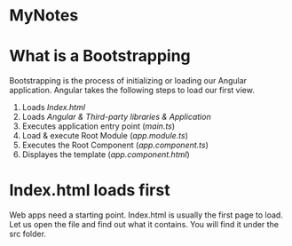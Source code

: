 # MyNotes
# What is a Bootstrapping
Bootstrapping is the process of initializing or loading our Angular application.
Angular takes the following steps to load our first view.

1. Loads *Index.html*
2. Loads *Angular & Third-party libraries & Application*
3. Executes application entry point (*main.ts*)
4. Load & execute Root Module (*app.module.ts*)
5. Executes the Root Component (*app.component.ts*)
6. Displayes the template (*app.component.html*)
# Index.html loads first
Web apps need a starting point. Index.html is usually the first page to load. Let us open the file and find out what it contains. You will find it under the src folder.

<!doctype html>
<html lang="en">
<head>
  <meta charset="utf-8">
  <title>GettingStarted</title>
  <base href="/">
  <meta name="viewport" content="width=device-width, initial-scale=1">
  <link rel="icon" type="image/x-icon" href="favicon.ico">
</head>
<body>
  <app-root></app-root>
</body>
</html>

